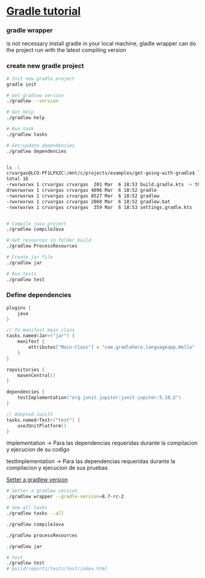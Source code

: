 # [Gradle tutorial](https://www.youtube.com/watch?v=R6Z-Sxb837I)

### gradle wrapper

is not necessary install gradle in your local machine,
gladle wrapper can do the project run with the latest compiling version

### create new gradle project

```sh
# Init new gradle project
gradle init 

# Get gradlew version
./gradlew --version

# Get help
./gradlew help

# Run task
./gradlew tasks

# Get/update dependencies
./gradlew dependencies


ls -l
crvargas@LCO-PF1LPXZC:/mnt/c/projects/examples/get-going-with-gradle$ ls -l
total 16
-rwxrwxrwx 1 crvargas crvargas  201 Mar  6 18:53 build.gradle.kts -> the mann script
drwxrwxrwx 1 crvargas crvargas 4096 Mar  6 18:52 gradle
-rwxrwxrwx 1 crvargas crvargas 8527 Mar  6 18:52 gradlew
-rwxrwxrwx 1 crvargas crvargas 2868 Mar  6 18:52 gradlew.bat
-rwxrwxrwx 1 crvargas crvargas  359 Mar  6 18:53 settings.gradle.kts


# Compile java project
./gradlew compileJava

# Get resources in folder build
./gradlew ProcessResources

# Create jar file
./gradlew jar

# Run tests
./gradlew test
```

### Define dependencies

```kts
plugins {
    java
}

// To manifest main class
tasks.named<Jar>("jar") {
    manifest {
        attributes["Main-Class"] = "com.gradlehero.languageapp.Hello"
    }
}

repositories {
    mavenCentral()
}

dependencies {
    testImplementation("org.junit.jupiter:junit-jupiter:5.10.2")
}

// Adopted Junit5
tasks.named<Test>("test") {
    useJUnitPlatform()
}
```

implementation -> Para las dependencias requeridas durante la compilacion y ejecucion de su codigo

testImplementation -> Para las dependencias requeridas durante la compilacion y ejecucion de sus pruebas


[Setter a gradlew version](https://github.com/gradle/gradle/releases)
```sh
# Setter a gradlew version
./gradlew wrapper --gradle-version=8.7-rc-2

# See all tasks
./gradlew tasks --all

./gradlew compileJava

./gradlew processResources

./gradlew jar

# test
./gradlew test
# build/reports/tests/test/index.html
```
